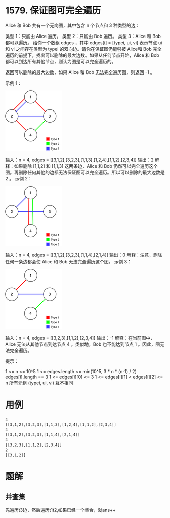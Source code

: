 # 1579. 保证图可完全遍历
Alice 和 Bob 共有一个无向图，其中包含 n 个节点和 3  种类型的边：

类型 1：只能由 Alice 遍历。
类型 2：只能由 Bob 遍历。
类型 3：Alice 和 Bob 都可以遍历。
给你一个数组 edges ，其中 edges[i] = [typei, ui, vi] 表示节点 ui 和 vi 之间存在类型为 typei 的双向边。请你在保证图仍能够被 Alice和 Bob 完全遍历的前提下，找出可以删除的最大边数。如果从任何节点开始，Alice 和 Bob 都可以到达所有其他节点，则认为图是可以完全遍历的。

返回可以删除的最大边数，如果 Alice 和 Bob 无法完全遍历图，则返回 -1 。

 

示例 1：

![](./q1579_1.png)

输入：n = 4, edges = [[3,1,2],[3,2,3],[1,1,3],[1,2,4],[1,1,2],[2,3,4]]
输出：2
解释：如果删除 [1,1,2] 和 [1,1,3] 这两条边，Alice 和 Bob 仍然可以完全遍历这个图。再删除任何其他的边都无法保证图可以完全遍历。所以可以删除的最大边数是 2 。
示例 2：

![](./q1579_2.png)

输入：n = 4, edges = [[3,1,2],[3,2,3],[1,1,4],[2,1,4]]
输出：0
解释：注意，删除任何一条边都会使 Alice 和 Bob 无法完全遍历这个图。
示例 3：

![](./q1579_3.png)

输入：n = 4, edges = [[3,2,3],[1,1,2],[2,3,4]]
输出：-1
解释：在当前图中，Alice 无法从其他节点到达节点 4 。类似地，Bob 也不能达到节点 1 。因此，图无法完全遍历。
 

提示：

1 <= n <= 10^5
1 <= edges.length <= min(10^5, 3 * n * (n-1) / 2)
edges[i].length == 3
1 <= edges[i][0] <= 3
1 <= edges[i][1] < edges[i][2] <= n
所有元组 (typei, ui, vi) 互不相同


# 用例
```
4
[[3,1,2],[3,2,3],[1,1,3],[1,2,4],[1,1,2],[2,3,4]]
4
[[3,1,2],[3,2,3],[1,1,4],[2,1,4]]
4
[[3,2,3],[1,1,2],[2,3,4]]
2
[[3,1,2]]
```


# 题解

## 并查集

先遍历t3边，然后遍历t1t2,如果已经一个集合，就ans++